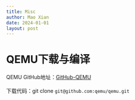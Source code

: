 ```yaml
---
title: Misc
author: Mao Xian
date: 2024-01-01
layout: post
---
```


# QEMU下载与编译
QEMU GitHub地址：[GitHub-QEMU](https://github.com/qemu/qemu)  
</br>
下载代码：git clone `git@github.com:qemu/qemu.git`

